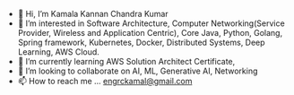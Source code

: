 - 👋 Hi, I’m Kamala Kannan Chandra Kumar
- 👀 I’m interested in Software Architecture, Computer Networking(Service Provider, Wireless and Application Centric), Core Java, Python, Golang, Spring framework, Kubernetes, Docker, Distributed Systems, Deep Learning, AWS Cloud.
- 🌱 I’m currently learning AWS Solution Architect Certificate, 
- 💞️ I’m looking to collaborate on AI, ML, Generative AI, Networking
- 📫 How to reach me ... engrckamal@gmail.com
